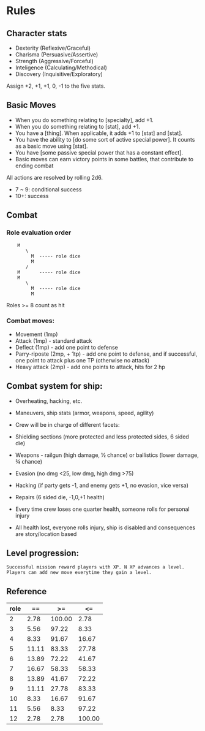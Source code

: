 # Rules


## Character stats
* Dexterity (Reflexive/Graceful)
* Charisma (Persuasive/Assertive)
* Strength (Aggressive/Forceful)
* Inteligence (Calculating/Methodical)
* Discovery (Inquisitive/Exploratory)

Assign +2, +1, +1, 0, -1 to the five stats.

## Basic Moves
* When you do something relating to [specialty], add +1.
* When you do something relating to [stat], add +1.
* You have a [thing]. When applicable, it adds +1 to [stat] and [stat].
* You have the ability to [do some sort of active special power]. It counts as a basic move using [stat].
* You have [some passive special power that has a constant effect].
* Basic moves can earn victory points in some battles, that contribute to ending combat

All actions are resolved by rolling 2d6. 
* 7 ~ 9: conditional success
* 10+: success

## Combat

### Role evaluation order
```
    M
       \
         M  ----- role dice
         M
       /
    M       ----- role dice
    M
       \
         M  ----- role dice
         M
```

Roles >= 8 count as hit

### Combat moves:
* Movement (1mp)
* Attack  (1mp) - standard attack
* Deflect (1mp) - add one point to defense
* Parry-riposte (2mp, + 1tp) - add one point to defense, and if successful, one point to attack plus one TP (otherwise no attack)
* Heavy attack (2mp) - add one points to attack, hits for 2 hp


## Combat system for ship:

* Overheating, hacking, etc.

* Maneuvers, ship stats (armor, weapons, speed, agility)

* Crew will be in charge of different facets:
* Shielding sections (more protected and less protected sides, 6 sided die)
* Weapons - railgun (high damage, ½ chance) or ballistics (lower damage, ¾ chance)
* Evasion (no dmg <25, low dmg, high dmg >75)
* Hacking (if party gets -1, and enemy gets +1, no evasion, vice versa)
* Repairs (6 sided die, -1,0,+1 health)

* Every time crew loses one quarter health, someone rolls for personal injury

* All health lost, everyone rolls injury, ship is disabled and consequences are story/location based

## Level progression:
    Successful mission reward players with XP. N XP advances a level. Players can add new move everytime they gain a level.

## Reference
 | role|     ==|      >=|      <=|
 | -|-|-|-|
 | 2 |   2.78|  100.00 |   2.78|
 | 3 |   5.56|   97.22 |   8.33|
 | 4 |   8.33|   91.67 |  16.67|
 | 5 |  11.11|   83.33 |  27.78|
 | 6 |  13.89|   72.22 |  41.67|
 | 7 |  16.67|   58.33 |  58.33|
 | 8 |  13.89|   41.67 |  72.22|
 | 9 |  11.11|   27.78 |  83.33|
 | 10|   8.33|   16.67 |  91.67|
 | 11|   5.56|    8.33 |  97.22|
 | 12|   2.78|    2.78 | 100.00|

